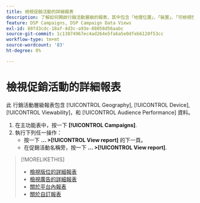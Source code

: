 ```yaml
---
title: 檢視促銷活動的詳細報表
description: 了解如何開啟行銷活動層級的報表，其中包含「地理位置」、「裝置」、「可檢視性」和「對象效能」資料等章節。
feature: DSP Campaigns, DSP Campaign Data Views
exl-id: 88fd3cdc-18af-4d3c-a93e-88058d56aabc
source-git-commit: 1c13874967ec4ad264e5fa6a5e0dfeb6120f53cc
workflow-type: tm+mt
source-wordcount: '83'
ht-degree: 0%

---
```


# 檢視促銷活動的詳細報表

此 <!--legacy --> 行銷活動層級報表包含 [!UICONTROL Geography], [!UICONTROL Device], [!UICONTROL Viewability]，和 [!UICONTROL Audience Performance] 資料。

1. 在主功能表中，按一下 **[!UICONTROL Campaigns]**.
1. 執行下列任一操作：
   * 按一下 **... >[!UICONTROL View report]** 的下一頁。
   * 在促銷活動名稱旁，按一下  **... >[!UICONTROL View report]**.

>[!MORELIKETHIS]
>
>* [檢視版位的詳細報表](/help/dsp/campaign-management/placements/placement-view-report.md)
>* [檢視廣告的詳細報表](/help/dsp/campaign-management/ads/ad-view-report.md)
>* [關於平台內報表](/help/dsp/campaign-management/reports/campaign-reports-about.md)
>* [關於自訂報表](/help/dsp/reports/report-about.md)

